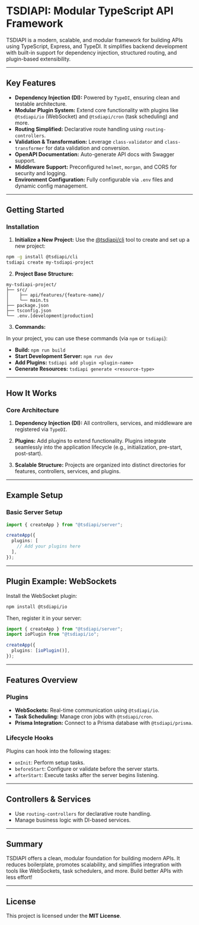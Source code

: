 # TSDIAPI: Modular TypeScript API Framework

TSDIAPI is a modern, scalable, and modular framework for building APIs using TypeScript, Express, and TypeDI. It simplifies backend development with built-in support for dependency injection, structured routing, and plugin-based extensibility.

---

## Key Features

- **Dependency Injection (DI):** Powered by `TypeDI`, ensuring clean and testable architecture.
- **Modular Plugin System:** Extend core functionality with plugins like `@tsdiapi/io` (WebSocket) and `@tsdiapi/cron` (task scheduling) and more.
- **Routing Simplified:** Declarative route handling using `routing-controllers`.
- **Validation & Transformation:** Leverage `class-validator` and `class-transformer` for data validation and conversion.
- **OpenAPI Documentation:** Auto-generate API docs with Swagger support.
- **Middleware Support:** Preconfigured `helmet`, `morgan`, and CORS for security and logging.
- **Environment Configuration:** Fully configurable via `.env` files and dynamic config management.

---

## Getting Started

### Installation

1. **Initialize a New Project:**
   Use the [@tsdiapi/cli](https://github.com/unbywyd/tsdiapi-cli) tool to create and set up a new project:

```bash
npm -g install @tsdiapi/cli
tsdiapi create my-tsdiapi-project
```


2. **Project Base Structure:**

```plaintext
my-tsdiapi-project/
├── src/
│    ├── api/features/{feature-name}/
│    └── main.ts
├── package.json
├── tsconfig.json
└── .env.[development|production]
```

3. **Commands:**

  In your project, you can use these commands (via `npm` or `tsdiapi`):

  - **Build:** `npm run build`
  - **Start Development Server:** `npm run dev`
  - **Add Plugins:** `tsdiapi add plugin <plugin-name>`
  - **Generate Resources:** `tsdiapi generate <resource-type>`

---

## How It Works

### Core Architecture

1. **Dependency Injection (DI):**
   All controllers, services, and middleware are registered via `TypeDI`.

2. **Plugins:**
   Add plugins to extend functionality. Plugins integrate seamlessly into the application lifecycle (e.g., initialization, pre-start, post-start).

3. **Scalable Structure:**
   Projects are organized into distinct directories for features, controllers, services, and plugins.

---

## Example Setup

### Basic Server Setup

```typescript
import { createApp } from "@tsdiapi/server";

createApp({
  plugins: [
    // Add your plugins here
  ],
});
```

---

## Plugin Example: WebSockets

Install the WebSocket plugin:

```bash
npm install @tsdiapi/io
```

Then, register it in your server:

```typescript
import { createApp } from "@tsdiapi/server";
import ioPlugin from "@tsdiapi/io";

createApp({
  plugins: [ioPlugin()],
});
```

---

## Features Overview

### Plugins

- **WebSockets:** Real-time communication using `@tsdiapi/io`.
- **Task Scheduling:** Manage cron jobs with `@tsdiapi/cron`.
- **Prisma Integration:** Connect to a Prisma database with `@tsdiapi/prisma`.

### Lifecycle Hooks

Plugins can hook into the following stages:

- `onInit`: Perform setup tasks.
- `beforeStart`: Configure or validate before the server starts.
- `afterStart`: Execute tasks after the server begins listening.

---

## Controllers & Services

- Use `routing-controllers` for declarative route handling.
- Manage business logic with DI-based services.

---

## Summary

TSDIAPI offers a clean, modular foundation for building modern APIs. It reduces boilerplate, promotes scalability, and simplifies integration with tools like WebSockets, task schedulers, and more. Build better APIs with less effort!

---

## License

This project is licensed under the **MIT License**.